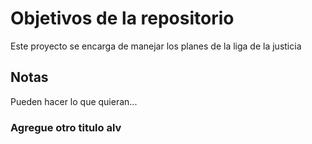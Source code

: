 # Objetivos de la repositorio

Este proyecto se encarga de manejar los planes de la liga de la justicia


## Notas
Pueden hacer lo que quieran...

### Agregue otro titulo alv
